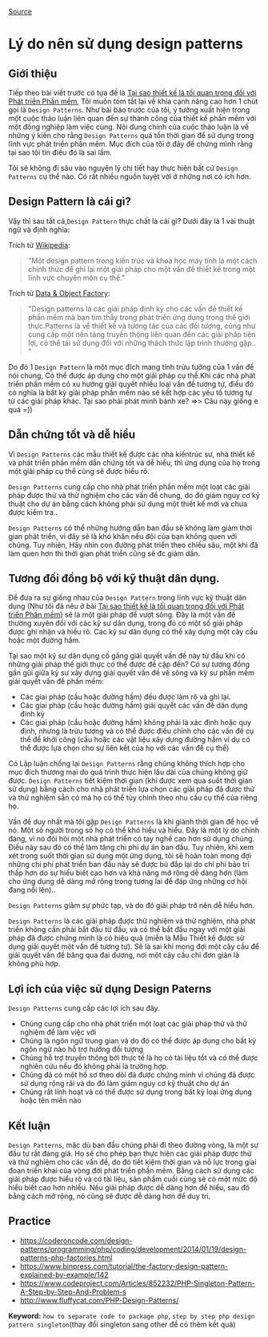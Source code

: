 [Source](https://www.codeproject.com/Tips/808058/Reasons-for-using-design-patterns "Permalink to Reasons for using design patterns")

# Lý do nên sử dụng design patterns

## Giới thiệu

Tiếp theo bài viết trước có tựa đề là [Tại sao thiết kế là tối quan trọng đối với Phát triển Phần mềm][1], Tôi muốn tóm tắt lại về khía cạnh nâng cao hơn 1 chút gọi là `Design Patterns`.  Như bài báo trước của tôi, ý tưởng xuất hiện trong một cuộc thảo luận liên quan đến sự thành công của thiết kế phần mềm với một đồng nghiệp làm việc cùng. Nội dung chính của cuộc thảo luận là về những ý kiến cho rằng `Design Patterns` quá tốn thời gian để sử dụng trong lĩnh vực phát triển phần mềm. Mục đích của tôi ở đây để chứng mình rằng tại sao tôi tin điều đó là sai lầm.

Tôi sẽ không đi sâu vào nguyên lý chi tiết hay thực hiện bất cứ `Design Patterns` cụ thể nào. Có rất nhiều nguồn tuyệt vời ở những nơi có ích hơn.

## Design Pattern là cái gì?

Vậy thì sau tất cả,`Design Pattern` thực chất là cái gì? Dưới đây là 1 vài thuật ngữ và định nghĩa:

Trích từ [Wikipedia][2]:

> "Một design pattern trong kiến trúc và khoa học máy tính là một cách chính thức để ghi lại một giải pháp cho một vấn đề thiết kế trong một lĩnh vực chuyên môn cụ thể."

Trích từ [Data & Object Factory][3]:

> "Design patterns là các giải pháp định kỳ cho các vấn đề thiết kế phần mềm mà bạn tìm thấy trong phát triển ứng dụng trong thế giới thực.Patterns là về thiết kế và tương tác của các đối tượng, cũng như cung cấp một nền tảng truyền thông liên quan đến các giải pháp tiện lợi, có thể tái sử dụng đối với những thách thức lập trình thường gặp.. "

Do đó 1 `Design Pattern` là một mục đích mang tính trừu tưởng của 1 vấn đề nói chung, Có thể được áp dụng cho một giải pháp cụ thể.Khi các nhà phát triển phần mềm có xu hướng giải quyết nhiều loại vấn đề tương tự, điều đó có nghĩa là bất kỳ giải pháp phần mềm nào sẽ kết hợp các yếu tố tương tự từ các giải pháp khác. Tại sao phải phát minh bánh xe? =>> Câu này giống e quá =))

## Dẫn chứng tốt và dễ hiểu

Vì `Design Patterns` các mẫu thiết kế được các nhà kiến ​​trúc sư, nhà thiết kế và phát triển phần mềm dẫn chứng tốt và dễ hiểu, thì ứng dụng của họ trong một giải pháp cụ thể cũng sẽ được hiểu rõ.

`Design Patterns` cung cấp cho nhà phát triển phần mềm một loạt các giải pháp được thử và thử nghiệm cho các vấn đề chung, do đó giảm nguy cơ kỹ thuật cho dự án bằng cách không phải sử dụng một thiết kế mới và chưa được kiểm tra..

`Design Patterns` có thể những hướng dẫn ban đầu sẽ không làm giảm thời gian phát triển, vì đây sẽ là khó khăn nếu đội của bạn không quen với chúng. Tuy nhiên, Hãy nhìn con đường phát triển theo chiều sâu, một khi đã làm quen hơn thì thời gian phát triển cũng sẽ đc giảm dần.

## Tương đối đồng bộ với kỹ thuật dân dụng.

Để đưa ra sự giống nhau của `Design Pattern` trong lĩnh vực kỹ thuật dân dụng (Như tôi đã nêu ở bài [Tại sao thiết kế là tối quan trọng đối với Phát triển Phần mềm][1]) sẽ là một giải pháp để vượt sông. Đây là một vấn đề thường xuyên đối với các kỹ sư dân dụng, trong đó có một số giải pháp được ghi nhận và hiểu rõ. Các kỹ sư dân dụng có thể xây dựng một cây cầu hoặc một đường hầm.

Tại sao một kỹ sư dân dụng cố gắng giải quyết vấn đề này từ đầu khi có những giải pháp thế giới thực có thể được đề cập đến? Có sự tương đồng gần gũi giữa kỹ sư xây dựng giải quyết vấn đề về sông và kỹ sư phần mềm giải quyết vấn đề phần mềm:

* Các giai pháp (cầu hoặc đường hầm) đều được làm rõ và ghi lại.
* Các giai pháp (cầu hoặc đường hầm) giải quyết các vấn đề dân dụng đinh kỳ
* Các giai pháp (cầu hoặc đường hầm) không phải là xác định hoặc quy định, nhưng là trừu tượng và có thể được điều chỉnh cho các vấn đề cụ thể để khởi công (cầu hoặc các vật liệu xây dựng đường hầm ví dụ có thể được lựa chọn cho sự liên kết của họ với các vấn đề cụ thể)

Có Lập luận chống lại `Design Patterns` rằng chúng không thích hợp cho mục đích thương mại do quá trình thực hiện lâu dài của chúng không giữ được. `Design Patterns` tiết kiệm thời gian (khi được xem qua suốt thời gian sử dụng) bằng cách cho nhà phát triển lựa chọn các giải pháp đã được thử và thử nghiệm sẵn có mà họ có thể tùy chỉnh theo nhu cầu cụ thể của riêng họ.

Vấn đề duy nhất mà tôi gặp `Design Patterns` là khi giành thời gian để học về nó. Một số người trong số họ có thể khó hiểu và hiểu. Đây là một lý do chính đáng, vì nó đòi hỏi một nhà phát triển có tay nghề cao hơn sử dụng chúng. Điều này sau đó có thể làm tăng chi phí dự án ban đầu. Tuy nhiên, khi xem xét trong suốt thời gian sử dụng một ứng dụng, tôi sẽ hoàn toàn mong đợi những chi phí phát triển ban đầu này sẽ được bù đắp lại do chi phí bảo trì thấp hơn do sự hiểu biết cao hơn và khả năng mở rộng dễ dàng hơn (làm cho ứng dụng dễ dàng mở rộng trong tương lai để đáp ứng những cơ hội đang nổi lên)..

`Design Patterns` giảm sự phức tạp, và do đó giải pháp trở nên dễ hiểu hơn.

`Design Patterns` là các giải pháp được thử nghiệm và thử nghiệm, nhà phát triển không cần phải bắt đầu từ đầu, và có thể bắt đầu ngay với một giải pháp đã được chứng minh là có hiệu quả (miễn là Mẫu Thiết kế được sử dụng giải quyết một vấn đề tương tự). Sẽ là sai khi mong đợi một cây cầu để giải quyết vấn đề băng qua đại dương, nơi một cây cầu chỉ đơn giản là không phù hợp.

## Lợi ích của việc sử dụng Design Paterns

`Design Patterns` cung cấp các lợi ích sau đây.

* Chúng cung cấp cho nhà phát triển một loạt các giải pháp thử và thử nghiệm để làm việc với
* Chúng là ngôn ngữ trung gian và do đó có thể được áp dụng cho bất kỳ ngôn ngữ nào hỗ trợ hướng đối tượng
* Chúng hỗ trợ truyền thông bởi thực tế là họ có tài liệu tốt và có thể được nghiên cứu nếu đó không phải là trường hợp.
* Chúng đã có một hồ sơ theo dõi đã được chứng minh vì chúng đã được sử dụng rộng rãi và do đó làm giảm nguy cơ kỹ thuật cho dự án
* Chúng rất linh hoạt và có thể được sử dụng trong bất kỳ loại ứng dụng hoặc tên miền nào

## Kết luận

`Design Patterns`, mặc dù ban đầu chúng phải đi theo đường vòng, là một sự đầu tư rất đáng giá. Họ sẽ cho phép bạn thực hiện các giải pháp được thử và thử nghiệm cho các vấn đề, do đó tiết kiệm thời gian và nỗ lực trong giai đoạn triển khai của vòng đời phát triển phần mềm. Bằng cách sử dụng các giải pháp được hiểu rõ và có tài liệu, sản phẩm cuối cùng sẽ có một mức độ hiểu biết cao hơn nhiều. Nếu giải pháp được dễ dàng hơn để hiểu, sau đó bằng cách mở rộng, nó cũng sẽ được dễ dàng hơn để duy trì.

[1]: http://www.codeproject.com/Tips/806867/Why-Design-is-Critical-to-Software-Development
[2]: http://en.wikipedia.org/wiki/Design_pattern
[3]: http://www.dofactory.com/Patterns/Patterns.aspx

## Practice
- https://coderoncode.com/design-patterns/programming/php/coding/development/2014/01/19/design-patterns-php-factories.html
- https://www.binpress.com/tutorial/the-factory-design-pattern-explained-by-example/142
- https://www.codeproject.com/Articles/852232/PHP-Singleton-Pattern-A-Step-by-Step-And-Problem-s
- http://www.fluffycat.com/PHP-Design-Patterns/

**Keyword:** `how to separate code to package php`, `step by step php design pattern singleton`(thay đổi singleton sang other để có thêm kết quả)
